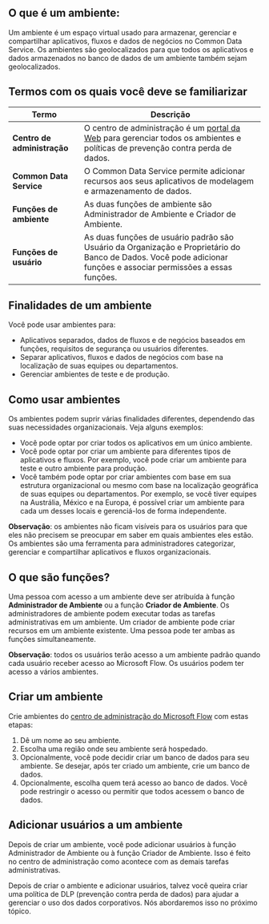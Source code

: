 ## <a name="what-is-an-environment"></a>O que é um ambiente:
Um ambiente é um espaço virtual usado para armazenar, gerenciar e compartilhar aplicativos, fluxos e dados de negócios no Common Data Service. Os ambientes são geolocalizados para que todos os aplicativos e dados armazenados no banco de dados de um ambiente também sejam geolocalizados.  

## <a name="terms-you-should-get-familiar-with"></a>Termos com os quais você deve se familiarizar
| **Termo** | **Descrição** |
| --- | --- |
| **Centro de administração** |O centro de administração é um [portal da Web](https://admin.flow.microsoft.com) para gerenciar todos os ambientes e políticas de prevenção contra perda de dados. |
| **Common Data Service** |O Common Data Service permite adicionar recursos aos seus aplicativos de modelagem e armazenamento de dados. |
| **Funções de ambiente** |As duas funções de ambiente são Administrador de Ambiente e Criador de Ambiente. |
| **Funções de usuário** |As duas funções de usuário padrão são Usuário da Organização e Proprietário do Banco de Dados. Você pode adicionar funções e associar permissões a essas funções. |

## <a name="purposes-for-an-environment"></a>Finalidades de um ambiente
Você pode usar ambientes para:  

* Aplicativos separados, dados de fluxos e de negócios baseados em funções, requisitos de segurança ou usuários diferentes.  
* Separar aplicativos, fluxos e dados de negócios com base na localização de suas equipes ou departamentos.
* Gerenciar ambientes de teste e de produção.  

## <a name="how-to-use-environments"></a>Como usar ambientes
Os ambientes podem suprir várias finalidades diferentes, dependendo das suas necessidades organizacionais. Veja alguns exemplos:  

* Você pode optar por criar todos os aplicativos em um único ambiente. 
* Você pode optar por criar um ambiente para diferentes tipos de aplicativos e fluxos. Por exemplo, você pode criar um ambiente para teste e outro ambiente para produção.  
* Você também pode optar por criar ambientes com base em sua estrutura organizacional ou mesmo com base na localização geográfica de suas equipes ou departamentos. Por exemplo, se você tiver equipes na Austrália, México e na Europa, é possível criar um ambiente para cada um desses locais e gerenciá-los de forma independente.  

**Observação**: os ambientes não ficam visíveis para os usuários para que eles não precisem se preocupar em saber em quais ambientes eles estão. Os ambientes são uma ferramenta para administradores categorizar, gerenciar e compartilhar aplicativos e fluxos organizacionais.  

## <a name="what-are-roles"></a>O que são funções?
Uma pessoa com acesso a um ambiente deve ser atribuída à função **Administrador de Ambiente** ou a função **Criador de Ambiente**. Os administradores de ambiente podem executar todas as tarefas administrativas em um ambiente. Um criador de ambiente pode criar recursos em um ambiente existente. Uma pessoa pode ter ambas as funções simultaneamente.  

**Observação**: todos os usuários terão acesso a um ambiente padrão quando cada usuário receber acesso ao Microsoft Flow. Os usuários podem ter acesso a vários ambientes.  

## <a name="create-an-environment"></a>Criar um ambiente
Crie ambientes do [centro de administração do Microsoft Flow](https://admin.flow.microsoft.com) com estas etapas:  

1. Dê um nome ao seu ambiente.
2. Escolha uma região onde seu ambiente será hospedado.
3. Opcionalmente, você pode decidir criar um banco de dados para seu ambiente. Se desejar, após ter criado um ambiente, crie um banco de dados.
4. Opcionalmente, escolha quem terá acesso ao banco de dados. Você pode restringir o acesso ou permitir que todos acessem o banco de dados. 

## <a name="add-users-to-an-environment"></a>Adicionar usuários a um ambiente
Depois de criar um ambiente, você pode adicionar usuários à função Administrador de Ambiente ou à função Criador de Ambiente. Isso é feito no centro de administração como acontece com as demais tarefas administrativas.  

Depois de criar o ambiente e adicionar usuários, talvez você queira criar uma política de DLP (prevenção contra perda de dados) para ajudar a gerenciar o uso dos dados corporativos. Nós abordaremos isso no próximo tópico. 

